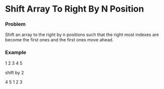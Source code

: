# Shift Array To Right By N Position

### Problem
Shift an array to the right by n positions such that the right most indexes are become the first ones and the first ones move ahead. 

### Example
1 2 3 4 5 

shift by 2

4 5 1 2 3  
